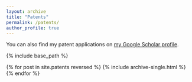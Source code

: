 ```yaml
---
layout: archive
title: "Patents"
permalink: /patents/
author_profile: true
---
```


You can also find my patent applications on <a href="https://scholar.google.com/citations?user=S0kwrtQAAAAJ">my Google Scholar profile</a>.

{% include base_path %}

{% for post in site.patents reversed %}
  {% include archive-single.html %}
{% endfor %}
